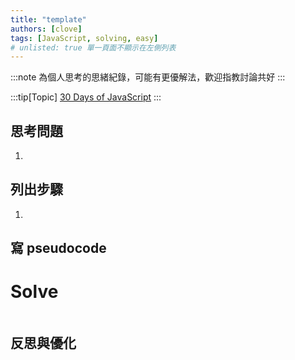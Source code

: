 ```yaml
---
title: "template"
authors: [clove]
tags: [JavaScript, solving, easy]
# unlisted: true 單一頁面不顯示在左側列表
---
```

:::note
為個人思考的思緒紀錄，可能有更優解法，歡迎指教討論共好
:::

:::tip[Topic]
[30 Days of JavaScript]()
:::

## 思考問題
1. 

## 列出步驟
1. 

## 寫 pseudocode

# Solve
```js

```

## 反思與優化